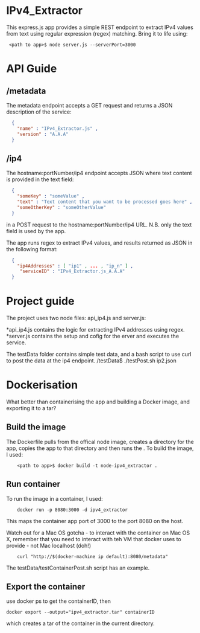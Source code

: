 IPv4_Extractor
==============

This express.js app provides a simple REST endpoint to extract IPv4 values from text using regular expression (regex) matching.  Bring it to life using:
```shell
 <path to app>$ node server.js --serverPort=3000
```

API Guide
=========

/metadata
---------
The metadata endpoint accepts a GET request and returns a JSON description of the service:
```json
  {
    "name" : "IPv4_Extractor.js" ,
    "version" : "A.A.A"
  }
```

/ip4
-----

The hostname:portNumber/ip4 endpoint accepts JSON where text content is provided in the text field:
```json
  {
    "someKey" : "someValue" ,
    "text" : "Text content that you want to be processed goes here" ,
    "someOtherKey" : "someOtherValue"
  }
```
in a POST request to the hostname:portNumber/ip4 URL.  N.B. only the text field is used by the app.

The app runs regex to extract IPv4 values, and results returned as JSON in the following format:
```json
  {
    "ip4Addresses" : [ "ip1" , ... , "ip_n" ] ,
     "serviceID" : "IPv4_Extractor.js_A.A.A"
  }
```

Project guide
=============

The project uses two node files: api_ip4.js and server.js:

*api_ip4.js contains the logic for extracting IPv4 addresses using regex.
*server.js contains the setup and cofig for the erver and executes the service.
 
The testData folder contains simple test data, and a bash script to use curl to post the data at the ip4 endpoint.
<path to app>/testData$ ./testPost.sh ip2.json

Dockerisation
=============
What better than containerising the app and building a Docker image, and exporting it to a tar?

Build the image
---------------
The Dockerfile pulls from the offical node image, creates a directory for the app, copies the app to that directory and then runs the .
To build the image, I used:
```shell
    <path to app>$ docker build -t node-ipv4_extractor .
```
Run container
-------------
To run the image in a container, I used:
```shell
    docker run -p 8080:3000 -d ipv4_extractor
```
This maps the container app port of 3000 to the port 8080 on the host.

Watch out for a Mac OS gotcha - to interact with the container on Mac OS X, remember that you need to interact with teh VM that docker uses to provide - not Mac localhost (doh!)
```shell
    curl "http://$(docker-machine ip default):8080/metadata"
```

The testData/testContainerPost.sh script has an example.

Export the container
--------------------
use docker ps to get the containerID, then
```
docker export --output="ipv4_extractor.tar" containerID
```
which creates a tar of the container in the current directory.



